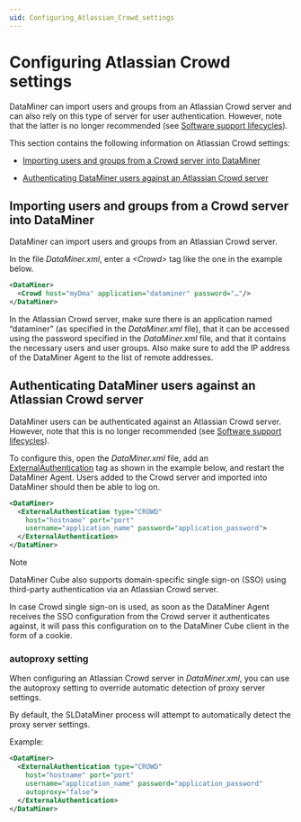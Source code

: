 ```yaml
---
uid: Configuring_Atlassian_Crowd_settings
---
```


# Configuring Atlassian Crowd settings

DataMiner can import users and groups from an Atlassian Crowd server and can also rely on this type of server for user authentication. However, note that the latter is no longer recommended (see [Software support lifecycles](xref:Software_support_life_cycles#dataminer-functionality-evolution-and-retirement)).

This section contains the following information on Atlassian Crowd settings:

- [Importing users and groups from a Crowd server into DataMiner](#importing-users-and-groups-from-a-crowd-server-into-dataminer)

- [Authenticating DataMiner users against an Atlassian Crowd server](#authenticating-dataminer-users-against-an-atlassian-crowd-server)

## Importing users and groups from a Crowd server into DataMiner

DataMiner can import users and groups from an Atlassian Crowd server.

In the file *DataMiner.xml*, enter a *\<Crowd>* tag like the one in the example below.

```xml
<DataMiner>
  <Crowd host="myDma" application="dataminer" password="…"/>
</DataMiner>
```

In the Atlassian Crowd server, make sure there is an application named “dataminer” (as specified in the *DataMiner.xml* file), that it can be accessed using the password specified in the *DataMiner.xml* file, and that it contains the necessary users and user groups. Also make sure to add the IP address of the DataMiner Agent to the list of remote addresses.

## Authenticating DataMiner users against an Atlassian Crowd server

DataMiner users can be authenticated against an Atlassian Crowd server. However, note that this is no longer recommended (see [Software support lifecycles](xref:Software_support_life_cycles#dataminer-functionality-evolution-and-retirement)).

To configure this, open the *DataMiner.xml* file, add an [ExternalAuthentication](xref:DataMiner.ExternalAuthentication) tag as shown in the example below, and restart the DataMiner Agent. Users added to the Crowd server and imported into DataMiner should then be able to log on.

```xml
<DataMiner>
  <ExternalAuthentication type="CROWD"
    host="hostname" port="port"
    username="application_name" password="application_password">
  </ExternalAuthentication>
</DataMiner>
```

> [!NOTE]
> DataMiner Cube also supports domain-specific single sign-on (SSO) using third-party authentication via an Atlassian Crowd server.
>
> In case Crowd single sign-on is used, as soon as the DataMiner Agent receives the SSO configuration from the Crowd server it authenticates against, it will pass this configuration on to the DataMiner Cube client in the form of a cookie.

### autoproxy setting

When configuring an Atlassian Crowd server in *DataMiner.xml*, you can use the autoproxy setting to override automatic detection of proxy server settings.

By default, the SLDataMiner process will attempt to automatically detect the proxy server settings.

Example:

```xml
<DataMiner>
  <ExternalAuthentication type="CROWD"
    host="hostname" port="port"
    username="application_name" password="application_password"
    autoproxy="false">
  </ExternalAuthentication>
</DataMiner>
```
